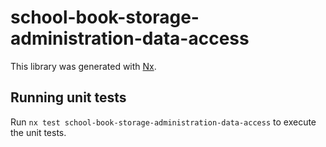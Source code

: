 # school-book-storage-administration-data-access

This library was generated with [Nx](https://nx.dev).

## Running unit tests

Run `nx test school-book-storage-administration-data-access` to execute the unit tests.
